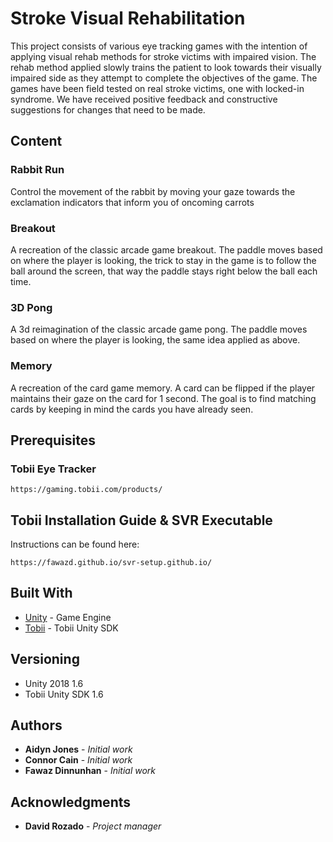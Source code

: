# Stroke Visual Rehabilitation

This project consists of various eye tracking games with the intention of applying visual rehab methods for stroke victims with impaired vision. The rehab method applied slowly trains the patient to look towards their visually impaired side as they attempt to complete the objectives of the game. The games have been field tested on real stroke victims, one with locked-in syndrome. We have received positive feedback and constructive suggestions for changes that need to be made.

## Content

### Rabbit Run
Control the movement of the rabbit by moving your gaze towards the exclamation indicators that inform you of oncoming carrots

### Breakout
A recreation of the classic arcade game breakout. The paddle moves based on where the player is looking, the trick to stay in the game is to follow the ball around the screen, that way the paddle stays right below the ball each time.

### 3D Pong
A 3d reimagination of the classic arcade game pong. The paddle moves based on where the player is looking, the same idea applied as above.

### Memory
A recreation of the card game memory. A card can be flipped if the player maintains their gaze on the card for 1 second. The goal is to find matching cards by keeping in mind the cards you have already seen.

## Prerequisites

### Tobii Eye Tracker

```
https://gaming.tobii.com/products/
```

## Tobii Installation Guide & SVR Executable

Instructions can be found here:
```
https://fawazd.github.io/svr-setup.github.io/
```

## Built With

* [Unity](https://unity3d.com/get-unity/download/archive) - Game Engine
* [Tobii](https://github.com/Tobii/UnitySDK/releases) - Tobii Unity SDK

## Versioning

- Unity 2018 1.6
- Tobii Unity SDK 1.6

## Authors

* **Aidyn Jones** - *Initial work* 
* **Connor Cain** - *Initial work* 
* **Fawaz Dinnunhan** - *Initial work* 

## Acknowledgments

* **David Rozado** - *Project manager* 
